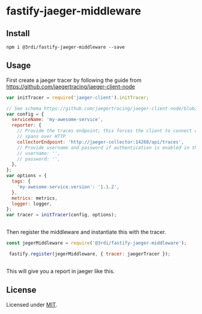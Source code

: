 # fastify-jaeger-middleware

## Install
```
npm i @3rdi/fastify-jaeger-middleware --save
```

## Usage
First create a jaeger tracer by following the guide from https://github.com/jaegertracing/jaeger-client-node
```js
var initTracer = require('jaeger-client').initTracer;

// See schema https://github.com/jaegertracing/jaeger-client-node/blob/master/src/configuration.js#L37
var config = {
  serviceName: 'my-awesome-service',
  reporter: {
    // Provide the traces endpoint; this forces the client to connect directly to the Collector and send
    // spans over HTTP
    collectorEndpoint: 'http://jaeger-collector:14268/api/traces',
    // Provide username and password if authentication is enabled in the Collector
    // username: '',
    // password: '',
  },
};
var options = {
  tags: {
    'my-awesome-service.version': '1.1.2',
  },
  metrics: metrics,
  logger: logger,
};
var tracer = initTracer(config, options);
 
```
Then register the middleware and instantiate this with the tracer.

```js
const jegerMiddleware = require('@3rdi/fastify-jaeger-middleware');

 fastify.register(jegerMiddleware, { tracer: jaegerTracer });
 
```
This will give you a report in jaeger like this.



## License

Licensed under [MIT](./LICENSE).
